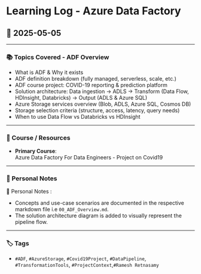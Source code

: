 # Learning Log - Azure Data Factory

## 📅 2025-05-05

---

### 📚 Topics Covered - ADF Overview

- What is ADF & Why it exists
- ADF definition breakdown (fully managed, serverless, scale, etc.)
- ADF course project: COVID-19 reporting & prediction platform
- Solution architecture: Data ingestion → ADLS → Transform (Data Flow, HDInsight, Databricks) → Output (ADLS & Azure SQL)
- Azure Storage services overview (Blob, ADLS, Azure SQL, Cosmos DB)
- Storage selection criteria (structure, access, latency, query needs)
- When to use Data Flow vs Databricks vs HDInsight

---

### 🎯 Course / Resources

- **Primary Course**:  
Azure Data Factory For Data Engineers - Project on Covid19

---

### 🔎 Personal Notes

🔎 Personal Notes :

- Concepts and use-case scenarios are documented in the respective markdown file i.e `00_ADF_Overview.md`.
- The solution architecture diagram is added to visually represent the pipeline flow.

---

### 🏷️ Tags

- `#ADF`, `#AzureStorage`, `#Covid19Project`, `#DataPipeline`, `#TransformationTools`, `#ProjectContext`,`#Ramesh Retnasamy`
  